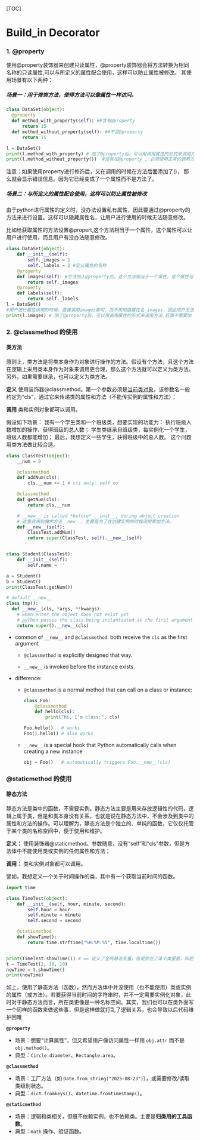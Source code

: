 [TOC]

# Build_in Decorator

### 1. @property

使用@property装饰器来创建只读属性，@property装饰器会将方法转换为相同名称的只读属性,可以与所定义的属性配合使用，这样可以防止属性被修改。
其使用场景有以下两种：

##### 场景一：用于修饰方法，使得方法可以像属性一样访问。

```python
class DataSet(object):
  @property
  def method_with_property(self): ##含有@property
      return 15
  def method_without_property(self): ##不含@property
      return 15

l = DataSet()
print(l.method_with_property) # 加了@property后，可以用调用属性的形式来调用方法,后面不需要加（）。
print(l.method_without_property())  #没有加@property , 必须使用正常的调用方法的形式，即在后面加()
```

注意：如果使用property进行修饰后，又在调用的时候在方法后面添加了()， 那么就会显示错误信息。因为它已经变成了一个属性而不是方法了。

##### 场景二：与所定义的属性配合使用，这样可以防止属性被修改

由于python进行属性的定义时，没办法设置私有属性，因此要通过@property的方法来进行设置。这样可以隐藏属性名，让用户进行使用的时候无法随意修改。

比如给获取属性的方法设置@propert,这个方法相当于一个属性，这个属性可以让用户进行使用，而且用户有没办法随意修改。

```python
class DataSet(object):
    def __init__(self):
        self._images = 1
        self._labels = 2 #定义属性的名称
    @property
    def images(self): #方法加入@property后，这个方法相当于一个属性，这个属性可以让用户进行使用，而且用户有没办法随意修改。
        return self._images 
    @property
    def labels(self):
        return self._labels
l = DataSet()
#用户进行属性调用的时候，直接调用images即可，而不用知道属性名_images，因此用户无法更改属性，从而保护了类的属性。
print(l.images) # 加了@property后，可以用调用属性的形式来调用方法,后面不需要加（）。
```

### 2. @classmethod 的使用

#### 类方法

原则上，类方法是将类本身作为对象进行操作的方法。假设有个方法，且这个方法在逻辑上采用类本身作为对象来调用更合理，那么这个方法就可以定义为类方法。另外，如果需要继承，也可以定义为类方法。

**定义**
使用装饰器@classmethod。第一个参数必须是<u>当前类对象</u>，该参数名一般约定为“cls”，通过它来传递类的属性和方法（不能传实例的属性和方法）；

**调用**
类和实例对象都可以调用。

假设如下场景： 我有一个学生类和一个班级类，想要实现的功能为：
执行班级人数增加的操作、获得班级的总人数；
学生类继承自班级类，每实例化一个学生，班级人数都能增加；
最后，我想定义一些学生，获得班级中的总人数。
这个问题用类方法做比较合适。

```python
class ClassTest(object):
    __num = 0

    @classmethod
    def addNum(cls):
        cls.__num += 1 # cls only; self no

    @classmethod
    def getNum(cls):
        return cls.__num

    # __new__ is called *before* __init__, during object creation
    # 这里我用到魔术方法__new__，主要是为了在创建实例的时候调用累加方法。
    def __new__(self):
        ClassTest.addNum()
        return super(ClassTest, self).__new__(self)


class Student(ClassTest):
    def __init__(self):
        self.name = ''

a = Student()
b = Student()
print(ClassTest.getNum())
```

```python
# default __new__
class tmp():
  def __new__(cls, *args, **kwargs):
    # when enter the object does not exist yet
    # python passes the class being instantiated as the first argument
    return super().__new__(cls)
```

- common of `__new__` and `@classmethod`: both receive the `cls` as the first argument

  - `@classmethod` is explicitly designed that way.

  - `__new__` is invoked before the instance exists.

- difference:

  - `@classmethod` is a normal method that can call on a class or instance:

    ```python
    class Foo:
        @classmethod
        def hello(cls):
            print("Hi, I’m class:", cls)
    
    Foo.hello()   # works
    Foo().hello() # also works
    ```

  - `__new__`  is a special hook that Python automatically calls when creating a new instance

    ```python
    obj = Foo()   # automatically triggers Foo.__new__(cls)
    ```

### @staticmethod 的使用

#### 静态方法

静态方法是类中的函数，不需要实例。静态方法主要是用来存放逻辑性的代码，逻辑上属于类，但是和类本身没有关系，也就是说在静态方法中，不会涉及到类中的属性和方法的操作。可以理解为，静态方法是个独立的、单纯的函数，它仅仅托管于某个类的名称空间中，便于使用和维护。

**定义：**
使用装饰器@staticmethod。参数随意，没有“self”和“cls”参数，但是方法体中不能使用类或实例的任何属性和方法；

**调用：**
类和实例对象都可以调用。

譬如，我想定义一个关于时间操作的类，其中有一个获取当前时间的函数。

```python
import time

class TimeTest(object):
    def __init__(self, hour, minute, second):
        self.hour = hour
        self.minute = minute
        self.second = second

    @staticmethod
    def showTime():
        return time.strftime("%H:%M:%S", time.localtime())


print(TimeTest.showTime()) # == 定义了全局静态变量，但是放在了某个类里面，和把函数放在外面使用一致，里面没有cls/self的参数
t = TimeTest(2, 10, 10)
nowTime = t.showTime()
print(nowTime)
```

如上，使用了静态方法（函数），然而方法体中并没使用（也不能使用）类或实例的属性（或方法）。若要获得当前时间的字符串时，并不一定需要实例化对象，此时对于静态方法而言，所在类更像是一种名称空间。其实，我们也可以在类外面写一个同样的函数来做这些事，但是这样做就打乱了逻辑关系，也会导致以后代码维护困难

**`@property`**

- 场景：想要“计算属性”，但又希望用户像访问属性一样用 `obj.attr` 而不是 `obj.method()`。
- 典型：`Circle.diameter`、`Rectangle.area`。

**`@classmethod`**

- 场景：工厂方法（如 `Date.from_string("2025-08-23")`），或需要修改/读取类级别状态。
- 典型：`dict.fromkeys()`、`datetime.fromtimestamp()`。

**`@staticmethod`**

- 场景：逻辑和类相关，但既不依赖实例，也不依赖类。主要是**归类用的工具函数**。
- 典型：`math` 操作、验证函数。
